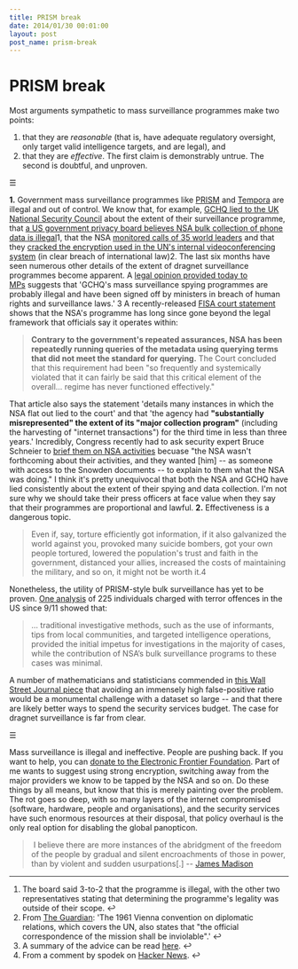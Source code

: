 ```yaml
---
title: PRISM break
date: 2014/01/30 00:01:00
layout: post
post_name: prism-break
---
```

<!--Contrary to some claims, mass surveillance (a la PRISM) is illegal and ineffective.-->

# PRISM break

Most arguments sympathetic to mass surveillance programmes make two points:

  1. that they are _reasonable_ (that is, have adequate regulatory oversight, only target valid intelligence targets, and are legal), and
  2. that they are _effective_.
The first claim is demonstrably untrue. The second is doubtful, and unproven. 

☰

**1.** Government mass surveillance programmes like [PRISM](http://en.wikipedia.org/wiki/PRISM_\(surveillance_program\)) and [Tempora](http://en.wikipedia.org/wiki/Tempora) are illegal and out of control. We know that, for example, [GCHQ lied to the UK National Security Council](http://4bitnews.com/4bitviews/gchq-lied-cabinet/) about the extent of their surveillance programme, that [a US government privacy board believes NSA bulk collection of phone data is illegal](http://www.theguardian.com/world/2014/jan/23/nsa-barack-obama-phone-data-collection-illegal-privacy-board)1, that the NSA [monitored calls of 35 world leaders](http://www.theguardian.com/world/2013/oct/24/nsa-surveillance-world-leaders-calls) and that they [cracked the encryption used in the UN's internal videoconferencing system](http://www.spiegel.de/international/world/secret-nsa-documents-show-how-the-us-spies-on-europe-and-the-un-a-918625-2.html) (in clear breach of international law)2. The last six months have seen numerous other details of the extent of dragnet surveillance programmes become apparent. A [legal opinion provided today to MPs](http://www.theguardian.com/uk-news/2014/jan/28/gchq-mass-surveillance-spying-law-lawyer) suggests that 'GCHQ's mass surveillance spying programmes are probably illegal and have been signed off by ministers in breach of human rights and surveillance laws.' 3 A recently-released [FISA court statement](http://www.techdirt.com/articles/20130821/16331524274/declassified-fisa-court-opinion-shows-nsa-lied-repeatedly-to-court-as-well.shtml) shows that the NSA's programme has long since gone beyond the legal framework that officials say it operates within: 

> **Contrary to the government's repeated assurances, NSA has been repeatedly running queries of the metadata using querying terms that did not meet the standard for querying.** The Court concluded that this requirement had been "so frequently and systemically violated that it can fairly be said that this critical element of the overall… regime has never functioned effectively." 

That article also says the statement 'details many instances in which the NSA flat out lied to the court' and that 'the agency had **"substantially misrepresented" the extent of its "major collection program"** (including the harvesting of "internet transactions") for the third time in less than three years.' Incredibly, Congress recently had to ask security expert Bruce Schneier to [brief them on NSA activities](https://www.schneier.com/blog/archives/2014/01/today_i_briefed.html) becuase "the NSA wasn't forthcoming about their activities, and they wanted [him] -- as someone with access to the Snowden documents -- to explain to them what the NSA was doing." I think it's pretty unequivocal that both the NSA and GCHQ have lied consistently about the extent of their spying and data collection. I'm not sure why we should take their press officers at face value when they say that their programmes are proportional and lawful. **2.** Effectiveness is a dangerous topic. 

> Even if, say, torture efficiently got information, if it also galvanized the world against you, provoked many suicide bombers, got your own people tortured, lowered the population's trust and faith in the government, distanced your allies, increased the costs of maintaining the military, and so on, it might not be worth it.4

Nonetheless, the utility of PRISM-style bulk surveillance has yet to be proven. [One analysis](http://natsec.newamerica.net/nsa/analysis) of 225 individuals charged with terror offences in the US since 9/11 showed that: 

> ... traditional investigative methods, such as the use of informants, tips from local communities, and targeted intelligence operations, provided the initial impetus for investigations in the majority of cases, while the contribution of NSA’s bulk surveillance programs to these cases was minimal. 

A number of mathematicians and statisticians commended in [this Wall Street Journal piece](http://online.wsj.com/news/articles/SB10001424127887324049504578543542258054884) that avoiding an immensely high false-positive ratio would be a monumental challenge with a dataset so large -- and that there are likely better ways to spend the security services budget. The case for dragnet surveillance is far from clear. 

☰

Mass surveillance is illegal and ineffective. People are pushing back. If you want to help, you can [donate to the Electronic Frontier Foundation](https://supporters.eff.org/donate). Part of me wants to suggest using strong encryption, switching away from the major providers we know to be tapped by the NSA and so on. Do these things by all means, but know that this is merely painting over the problem. The rot goes so deep, with so many layers of the internet compromised (software, hardware, people and organisations), and the security services have such enormous resources at their disposal, that policy overhaul is the only real option for disabling the global panopticon. 

>  I believe there are more instances of the abridgment of the freedom of the people by gradual and silent encroachments of those in power, than by violent and sudden usurpations[.] -- [James Madison](http://en.wikiquote.org/wiki/James_Madison)

* * *

  1. The board said 3-to-2 that the programme is illegal, with the other two representatives stating that determining the programme's legality was outside of their scope. ↩
  2. From [The Guardian](http://www.theguardian.com/world/2010/nov/28/us-embassy-cables-spying-un): 'The 1961 Vienna convention on diplomatic relations, which covers the UN, also states that "the official correspondence of the mission shall be inviolable".' ↩
  3. A summary of the advice can be read [here](http://appgondrones.wordpress.com/2014/01/29/jemima-stratford-qcs-advice/). ↩
  4. From a comment by spodek on [Hacker News](https://news.ycombinator.com/item?id=5885051). ↩
